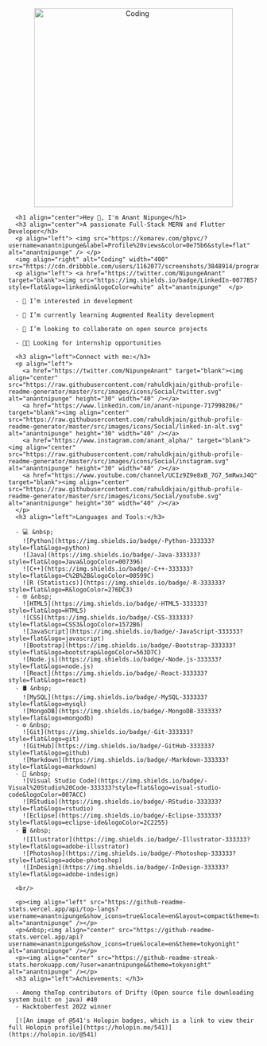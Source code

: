 <div id="header" align="center" height="100px">
        <img alt="Coding" width="400" src="https://media.licdn.com/dms/image/D5612AQGOmwfIE5mlWA/article-cover_image-shrink_720_1280/0/1674617947228?e=2147483647&v=beta&t=FTU_isQ6VYfV5D_ueFHPWvT8ZqgDeJG3yr8Mi8lpfk0">
      </div>
      
      
      <h1 align="center">Hey 👋, I'm Anant Nipunge</h1>
      <h3 align="center">A passionate Full-Stack MERN and Flutter Developer</h3>
      <p align="left"> <img src="https://komarev.com/ghpvc/?username=anantnipunge&label=Profile%20views&color=0e75b6&style=flat" alt="anantnipunge" /> </p>
      <img align="right" alt="Coding" width="400" src="https://cdn.dribbble.com/users/1162077/screenshots/3848914/programmer.gif">
      <p align="left"> <a href="https://twitter.com/NipungeAnant" target="blank"><img src="https://img.shields.io/badge/LinkedIn-0077B5?style=flat&logo=linkedin&logoColor=white" alt="anantnipunge"  </p>
        
      - 👀 I’m interested in development
        
      - 🌱 I’m currently learning Augmented Reality development
        
      - 💞️ I’m looking to collaborate on open source projects
        
      - 🧑‍🔬 Looking for internship opportunities
        
      <h3 align="left">Connect with me:</h3>
      <p align="left">
        <a href="https://twitter.com/NipungeAnant" target="blank"><img align="center" src="https://raw.githubusercontent.com/rahuldkjain/github-profile-readme-generator/master/src/images/icons/Social/twitter.svg" alt="anantnipunge" height="30" width="40" /></a>
        <a href="https://www.linkedin.com/in/anant-nipunge-717998206/" target="blank"><img align="center" src="https://raw.githubusercontent.com/rahuldkjain/github-profile-readme-generator/master/src/images/icons/Social/linked-in-alt.svg" alt="anantnipunge" height="30" width="40" /></a>
        <a href="https://www.instagram.com/anant_alpha/" target="blank"><img align="center" src="https://raw.githubusercontent.com/rahuldkjain/github-profile-readme-generator/master/src/images/icons/Social/instagram.svg" alt="anantnipunge" height="30" width="40" /></a>
        <a href="https://www.youtube.com/channel/UCIz9Z9e8xB_7G7_5mRwxJ4Q" target="blank"><img align="center" src="https://raw.githubusercontent.com/rahuldkjain/github-profile-readme-generator/master/src/images/icons/Social/youtube.svg" alt="anantnipunge" height="30" width="40" /></a>
      </p>
      <h3 align="left">Languages and Tools:</h3>
      
      - 💻 &nbsp;
        ![Python](https://img.shields.io/badge/-Python-333333?style=flat&logo=python)
        ![Java](https://img.shields.io/badge/-Java-333333?style=flat&logo=Java&logoColor=007396)
        ![C++](https://img.shields.io/badge/-C++-333333?style=flat&logo=C%2B%2B&logoColor=00599C)
        ![R (Statistics)](https://img.shields.io/badge/-R-333333?style=flat&logo=R&logoColor=276DC3)
      - 🌐 &nbsp;
        ![HTML5](https://img.shields.io/badge/-HTML5-333333?style=flat&logo=HTML5)
        ![CSS](https://img.shields.io/badge/-CSS-333333?style=flat&logo=CSS3&logoColor=1572B6)
        ![JavaScript](https://img.shields.io/badge/-JavaScript-333333?style=flat&logo=javascript)
        ![Bootstrap](https://img.shields.io/badge/-Bootstrap-333333?style=flat&logo=bootstrap&logoColor=563D7C)
        ![Node.js](https://img.shields.io/badge/-Node.js-333333?style=flat&logo=node.js)
        ![React](https://img.shields.io/badge/-React-333333?style=flat&logo=react)
      - 🛢 &nbsp;
        ![MySQL](https://img.shields.io/badge/-MySQL-333333?style=flat&logo=mysql)
        ![MongoDB](https://img.shields.io/badge/-MongoDB-333333?style=flat&logo=mongodb)
      - ⚙️ &nbsp;
        ![Git](https://img.shields.io/badge/-Git-333333?style=flat&logo=git)
        ![GitHub](https://img.shields.io/badge/-GitHub-333333?style=flat&logo=github)
        ![Markdown](https://img.shields.io/badge/-Markdown-333333?style=flat&logo=markdown)
      - 🔧 &nbsp;
        ![Visual Studio Code](https://img.shields.io/badge/-Visual%20Studio%20Code-333333?style=flat&logo=visual-studio-code&logoColor=007ACC)
        ![RStudio](https://img.shields.io/badge/-RStudio-333333?style=flat&logo=rstudio)
        ![Eclipse](https://img.shields.io/badge/-Eclipse-333333?style=flat&logo=eclipse-ide&logoColor=2C2255)
      - 🖥 &nbsp;
        ![Illustrator](https://img.shields.io/badge/-Illustrator-333333?style=flat&logo=adobe-illustrator)
        ![Photoshop](https://img.shields.io/badge/-Photoshop-333333?style=flat&logo=adobe-photoshop)
        ![InDesign](https://img.shields.io/badge/-InDesign-333333?style=flat&logo=adobe-indesign)
      
      <br/>
                          
      <p><img align="left" src="https://github-readme-stats.vercel.app/api/top-langs?username=anantnipunge&show_icons=true&locale=en&layout=compact&theme=tokyonight" alt="anantnipunge" /></p>
      <p>&nbsp;<img align="center" src="https://github-readme-stats.vercel.app/api?username=anantnipunge&show_icons=true&locale=en&theme=tokyonight" alt="anantnipunge" /></p>
      <p><img align="center" src="https://github-readme-streak-stats.herokuapp.com/?user=anantnipunge&&theme=tokyonight" alt="anantnipunge" /></p>
      <h3 align="left">Achievements: </h3>
      
      - Among theTop contributors of Drifty (Open source file downloading system built on java) #40
      - Hacktoberfest 2022 winner
        
      [![An image of @541's Holopin badges, which is a link to view their full Holopin profile](https://holopin.me/541)](https://holopin.io/@541)
      
